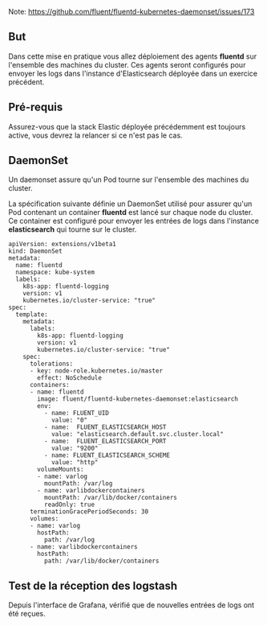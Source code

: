 Note: https://github.com/fluent/fluentd-kubernetes-daemonset/issues/173

## But

Dans cette mise en pratique vous allez déploiement des agents **fluentd** sur l'ensemble des machines du cluster. Ces agents seront configurés pour envoyer les logs dans l'instance d'Elasticsearch déployée dans un exercice précédent.

## Pré-requis

Assurez-vous que la stack Elastic déployée précédemment est toujours active, vous devrez la relancer si ce n'est pas le cas.

## DaemonSet

Un daemonset assure qu'un Pod tourne sur l'ensemble des machines du cluster.

La spécification suivante définie un DaemonSet utilisé pour assurer qu'un Pod contenant un container **fluentd** est lancé sur chaque node du cluster.
Ce container est configuré pour envoyer les entrées de logs dans l'instance **elasticsearch** qui tourne sur le cluster.

```
apiVersion: extensions/v1beta1
kind: DaemonSet
metadata:
  name: fluentd
  namespace: kube-system
  labels:
    k8s-app: fluentd-logging
    version: v1
    kubernetes.io/cluster-service: "true"
spec:
  template:
    metadata:
      labels:
        k8s-app: fluentd-logging
        version: v1
        kubernetes.io/cluster-service: "true"
    spec:
      tolerations:
      - key: node-role.kubernetes.io/master
        effect: NoSchedule
      containers:
      - name: fluentd
        image: fluent/fluentd-kubernetes-daemonset:elasticsearch
        env:
          - name: FLUENT_UID
            value: "0"
          - name:  FLUENT_ELASTICSEARCH_HOST
            value: "elasticsearch.default.svc.cluster.local"
          - name:  FLUENT_ELASTICSEARCH_PORT
            value: "9200"
          - name: FLUENT_ELASTICSEARCH_SCHEME
            value: "http"
        volumeMounts:
        - name: varlog
          mountPath: /var/log
        - name: varlibdockercontainers
          mountPath: /var/lib/docker/containers
          readOnly: true
      terminationGracePeriodSeconds: 30
      volumes:
      - name: varlog
        hostPath:
          path: /var/log
      - name: varlibdockercontainers
        hostPath:
          path: /var/lib/docker/containers
```

## Test de la réception des logstash

Depuis l'interface de Grafana, vérifié que de nouvelles entrées de logs ont été reçues.

